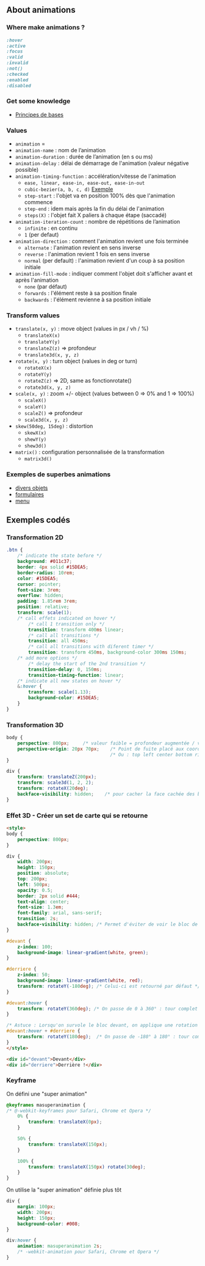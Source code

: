 ## About animations
### Where make animations ?
```css
:hover
:active
:focus
:valid
:invalid
:not()
:checked
:enabled
:disabled
```
### Get some knowledge
- [Principes de bases](https://openclassrooms.com/en/courses/5625816-create-modern-css-animations/5794716-apply-the-12-principles-of-animation-to-the-web)

### Values
- ```animation``` = 
- ```animation-name``` : nom de l’animation
- ```animation-duration``` : durée de l’animation (en s ou ms)
- ```animation-delay``` : délai de démarrage de l'animation (valeur négative possible)
- ```animation-timing-function``` : accélération/vitesse de l'animation
  - ```ease, linear, ease-in, ease-out, ease-in-out```
  - ```cubic-bezier(a, b, c, d)``` [Exemple](https://cubic-bezier.com/#.17,.67,.83,.67)
  - ```step-start``` : l'objet va en position 100% dès que l'animation commence
  - ```step-end``` : idem mais après la fin du délai de l'animation
  - ```steps(X)``` : l'objet fait X paliers à chaque étape (saccadé)
- ```animation-iteration-count``` : nombre de répétitions de l’animation
  - ```infinite``` : en continu
  - ```1``` (per defaut)
- ```animation-direction``` : comment l'animation revient une fois terminée
  - ```alternate``` : l'animation revient en sens inverse
  - ```reverse``` : l'animation revient 1 fois en sens inverse
  - ```normal``` (per default) : l'animation revient d'un coup à sa position initiale
- ```animation-fill-mode``` : indiquer comment l'objet doit s'afficher avant et après l'animation
  - ```none``` (par défaut)
  - ```forwards``` : l'élément reste à sa position finale
  - ```backwards``` : l'élément revienne à sa position initiale

### Transform values
- ```translate(x, y)``` : move object (values in px / vh / %)
    - ```translateX(x)```
    - ```translateY(y)```
    - ```translateZ(z)``` => profondeur
    - ```translate3d(x, y, z)```
- ```rotate(x, y)``` : turn object (values in deg or turn)
    - ```rotateX(x)```
    - ```rotateY(y)```
    - ```rotateZ(z)``` => 2D, same as fonctionrotate()
    - ```rotate3d(x, y, z)```
- ```scale(x, y)``` : zoom +/- object (values between 0 => 0% and 1 => 100%)
    - ```scaleX()```
    - ```scaleY()```
    - ```scaleZ()``` => profondeur
    - ```scale3d(x, y, z)```
- ```skew(50deg, 15deg)``` : distortion
    - ```skewX(x)```
    - ```shewY(y)```
    - ```shew3d()```
- ```matrix()``` : configuration personnalisée de la transformation
    - ```matrix3d()```

### Exemples de superbes animations
- [divers objets](https://openclassrooms.com/en/courses/5625816-create-modern-css-animations/5792421-use-pseudo-selectors-to-trigger-css-transitions)
- [formulaires](https://openclassrooms.com/en/courses/5625816-create-modern-css-animations/6155531-manipulate-and-reuse-css-animations)
- [menu](https://openclassrooms.com/en/courses/5625816-create-modern-css-animations/6155536-refine-your-animations-with-chromes-animation-tool)

## Exemples codés
### Transformation 2D
```css
.btn {
    /* indicate the state before */
    background: #011c37;
    border: 4px solid #15DEA5;
    border-radius: 10rem;
    color: #15DEA5;
    cursor: pointer;
    font-size: 3rem;
    overflow: hidden;
    padding: 1.85rem 3rem;
    position: relative;
    transform: scale(1);
    /* call effets indicated on hover */
        /* call 1 transition only */
        transition: transform 400ms linear;
        /* call all transitions */
        transition: all 450ms;
        /* call all transitions with diferent timer */
        transition: transform 450ms, background-color 300ms 150ms;
    /* add more options */
        /* delay the start of the 2nd transition */
        transition-delay: 0, 150ms;
        transition-timing-function: linear;
    /* indicate all new states on hover */
    &:hover {
        transform: scale(1.13);
        background-color: #15DEA5;
    }
}
```

### Transformation 3D
```css
body {
    perspective: 800px;     /* valeur faible = profondeur augmentée / valeur élevée = profondeur diminuée */
    perspective-origin: 20px 70px;    /* Point de fuite placé aux coordonnées (20 x, 70 y)
                                      /* Ou : top left center bottom right */
}

div {
    transform: translateZ(200px);
    transform: scale3d(1, 2, 2);
    transform: rotateX(20deg);
    backface-visibility: hidden;    /* pour cacher la face cachée des blocs (non cachée par défaut) */
}
```

### Effet 3D - Créer un set de carte qui se retourne
```html
<style>
body {
    perspective: 800px;
}

div {
    width: 200px;
    height: 150px;
    position: absolute;
    top: 200px;
    left: 500px;
    opacity: 0.5;
    border: 2px solid #444;
    text-align: center;
    font-size: 1.3em;
    font-family: arial, sans-serif;
    transition: 2s;
    backface-visibility: hidden; /* Permet d'éviter de voir le bloc de dos */
}

#devant {
    z-index: 100;
    background-image: linear-gradient(white, green);
}

#derriere {
    z-index: 50;
    background-image: linear-gradient(white, red);
    transform: rotateY(-180deg); /* Celui-ci est retourné par défaut */
}

#devant:hover {
    transform: rotateY(360deg); /* On passe de 0 à 360° : tour complet */
}

/* Astuce : Lorsqu'on survole le bloc devant, on applique une rotation au bloc derriere */
#devant:hover + #derriere {
    transform: rotateY(180deg);  /* On passe de -180° à 180° : tour complet */
}
</style>

<div id="devant">Devant</div>
<div id="derriere">Derrière !</div>
```


### Keyframe
On défini une "super animation"
```css
@keyframes masuperanimation {
/* @-webkit-keyframes pour Safari, Chrome et Opera */
    0% {
        transform: translateX(0px);
    }

    50% {
        transform: translateX(150px);
    }

    100% {
        transform: translateX(150px) rotate(30deg);
    }
}
```

On utilise la "super animation" définie plus tôt
```css
div {
    margin: 100px;
    width: 200px;
    height: 150px;
    background-color: #008;
}

div:hover {
    animation: masuperanimation 2s;
    /* -webkit-animation pour Safari, Chrome et Opera */
}
```
